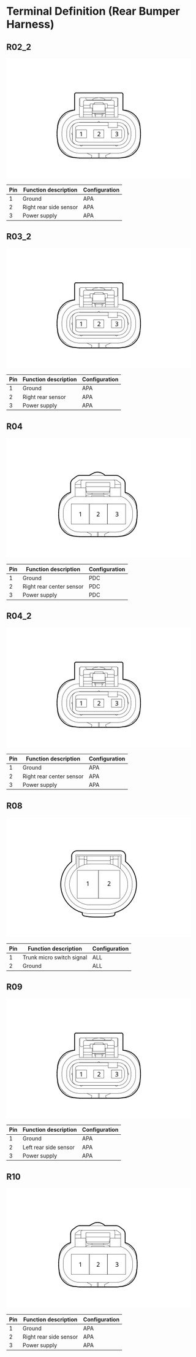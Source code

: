 # Terminal Definition (Rear Bumper Harness)

## R02_2
![](../res/5/G078022.svg)

| Pin | Function description | Configuration |
| ----------- | ----------- | ----------- |
|1|Ground|APA|
|2|Right rear side sensor|APA|
|3|Power supply|APA|

## R03_2
![](../res/5/G078128.svg)

| Pin | Function description | Configuration |
| ----------- | ----------- | ----------- |
|1|Ground|APA|
|2|Right rear sensor|APA|
|3|Power supply|APA|

## R04
![](../res/5/G078147.svg)

| Pin | Function description | Configuration |
| ----------- | ----------- | ----------- |
|1|Ground|PDC|
|2|Right rear center sensor|PDC|
|3|Power supply|PDC|

## R04_2
![](../res/5/G078151.svg)

| Pin | Function description | Configuration |
| ----------- | ----------- | ----------- |
|1|Ground|APA|
|2|Right rear center sensor|APA|
|3|Power supply|APA|

## R08
![](../res/5/G078159.svg)

| Pin | Function description | Configuration |
| ----------- | ----------- | ----------- |
|1|Trunk micro switch signal|ALL|
|2|Ground|ALL|

## R09
![](../res/5/G078167.svg)

| Pin | Function description | Configuration |
| ----------- | ----------- | ----------- |
|1|Ground|APA|
|2|Left rear side sensor|APA|
|3|Power supply|APA|

## R10
![](../res/5/G078188.svg)

| Pin | Function description | Configuration |
| ----------- | ----------- | ----------- |
|1|Ground|APA|
|2|Right rear side sensor|APA|
|3|Power supply|APA|